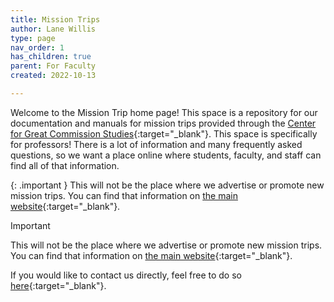 ```yaml
---
title: Mission Trips
author: Lane Willis
type: page
nav_order: 1
has_children: true
parent: For Faculty
created: 2022-10-13

---
```


Welcome to the Mission Trip home page! This space is a repository for our documentation and manuals for mission trips provided through the [Center for Great Commission Studies](https://thecgcs.org){:target="_blank"}. This space is specifically for professors! There is a lot of information and many frequently asked questions, so we want a place online where students, faculty, and staff can find all of that information. 

{: .important }
This will not be the place where we advertise or promote new mission trips. You can find that information on [the main website](https://thecgcs.org/trips){:target="_blank"}.

> [!IMPORTANT]
> This will not be the place where we advertise or promote new mission trips. You can find that information on [the main website](https://thecgcs.org/trips){:target="_blank"}.

If you would like to contact us directly, feel free to do so [here](https://thecgcs.org/contact/){:target="_blank"}.

